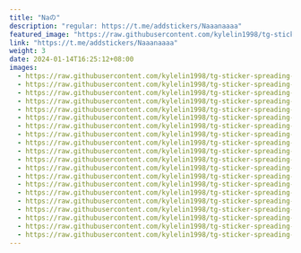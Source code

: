 ```yaml
---
title: "Naの"
description: "regular: https://t.me/addstickers/Naaanaaaa"
featured_image: "https://raw.githubusercontent.com/kylelin1998/tg-sticker-spreading-worldwide-images/main/img/a8142138-e4f7-4f0c-b50a-92923fa99772.jpg"
link: "https://t.me/addstickers/Naaanaaaa"
weight: 3
date: 2024-01-14T16:25:12+08:00
images:
  - https://raw.githubusercontent.com/kylelin1998/tg-sticker-spreading-worldwide-images/main/img/a8142138-e4f7-4f0c-b50a-92923fa99772.jpg
  - https://raw.githubusercontent.com/kylelin1998/tg-sticker-spreading-worldwide-images/main/img/9480e4d3-3233-4bff-9c23-2d7742747f33.jpg
  - https://raw.githubusercontent.com/kylelin1998/tg-sticker-spreading-worldwide-images/main/img/8be9d474-33bf-4598-b33a-9a2fa984c74c.jpg
  - https://raw.githubusercontent.com/kylelin1998/tg-sticker-spreading-worldwide-images/main/img/0ace29b3-a126-4c50-81d2-c047041527ee.jpg
  - https://raw.githubusercontent.com/kylelin1998/tg-sticker-spreading-worldwide-images/main/img/2a1a7f40-2bc2-4ad7-9e6b-eaef9ea67ec8.jpg
  - https://raw.githubusercontent.com/kylelin1998/tg-sticker-spreading-worldwide-images/main/img/5810bdcb-e4b3-4907-9ef4-ea8265276c31.jpg
  - https://raw.githubusercontent.com/kylelin1998/tg-sticker-spreading-worldwide-images/main/img/496f3a82-309b-4580-84e2-b17f583283bf.jpg
  - https://raw.githubusercontent.com/kylelin1998/tg-sticker-spreading-worldwide-images/main/img/7ac89227-8c01-4814-9023-bcc5a2db8fa9.jpg
  - https://raw.githubusercontent.com/kylelin1998/tg-sticker-spreading-worldwide-images/main/img/97a97e13-29fe-4911-9b39-69df04939b30.jpg
  - https://raw.githubusercontent.com/kylelin1998/tg-sticker-spreading-worldwide-images/main/img/22ad232c-1337-48f1-b593-1e34c08d8696.jpg
  - https://raw.githubusercontent.com/kylelin1998/tg-sticker-spreading-worldwide-images/main/img/4fd06187-3c6a-4064-8d8a-fa81d7b185cc.jpg
  - https://raw.githubusercontent.com/kylelin1998/tg-sticker-spreading-worldwide-images/main/img/6378dc8f-1a4f-41ce-aa0a-e8c2fa61c9b7.jpg
  - https://raw.githubusercontent.com/kylelin1998/tg-sticker-spreading-worldwide-images/main/img/d6538c26-fdee-49c7-9a0d-c30387c0172c.jpg
  - https://raw.githubusercontent.com/kylelin1998/tg-sticker-spreading-worldwide-images/main/img/4e11590b-7479-4f73-aa17-768a0865fb73.jpg
  - https://raw.githubusercontent.com/kylelin1998/tg-sticker-spreading-worldwide-images/main/img/b356bc7f-a000-4010-93ef-63cb8dfebb47.jpg
  - https://raw.githubusercontent.com/kylelin1998/tg-sticker-spreading-worldwide-images/main/img/6b9e439a-0e79-4cc1-bd31-c2c5938e9bb0.jpg
  - https://raw.githubusercontent.com/kylelin1998/tg-sticker-spreading-worldwide-images/main/img/c56dd778-0b33-4f27-9b57-62a38d26ac3c.jpg
  - https://raw.githubusercontent.com/kylelin1998/tg-sticker-spreading-worldwide-images/main/img/c5693d9f-3257-4d75-9943-decbc19d153e.jpg
  - https://raw.githubusercontent.com/kylelin1998/tg-sticker-spreading-worldwide-images/main/img/72796cb6-404a-435f-bde5-98d04f92e72e.jpg
  - https://raw.githubusercontent.com/kylelin1998/tg-sticker-spreading-worldwide-images/main/img/7e8deb20-160c-49ed-ba61-d6c4a7076841.jpg
---
```

